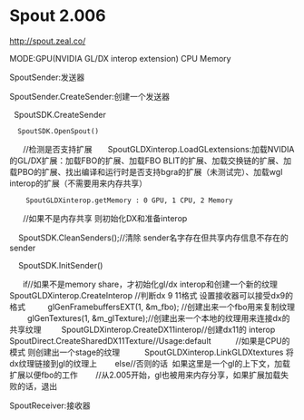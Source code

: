 # Spout 2.006
http://spout.zeal.co/

MODE:GPU(NVIDIA GL/DX interop extension) CPU Memory

SpoutSender:发送器

  SpoutSender.CreateSender:创建一个发送器
    
    SpoutSDK.CreateSender

      SpoutSDK.OpenSpout()
        
        //检测是否支持扩展
        SpoutGLDXinterop.LoadGLextensions:加载NVIDIA的GL/DX扩展：加载FBO的扩展、加载FBO BLIT的扩展、加载交换链的扩展、加载PBO的扩展、找出编译和运行时是否支持bgra的扩展（未测试完）、加载wgl interop的扩展（不需要用来内存共享）
        
        SpoutGLDXinterop.getMemory : 0 GPU, 1 CPU, 2 Memory
        
        //如果不是内存共享 则初始化DX和准备interop
        
      SpoutSDK.CleanSenders();//清除 sender名字存在但共享内存信息不存在的sender
      
      SpoutSDK.InitSender()
        
        if//如果不是memory share，才初始化gl/dx interop和创建一个新的纹理
        SpoutGLDXinterop.CreateInterop //判断dx 9 11格式 设置接收器可以接受dx9的格式
          glGenFramebuffersEXT(1, &m_fbo); //创建出来一个fbo用来复制纹理
          glGenTextures(1, &m_glTexture);//创建出来一个本地的纹理用来连接dx的共享纹理
          SpoutGLDXinterop.CreateDX11interop//创建dx11的 interop
            SpoutDirect.CreateSharedDX11Texture//Usage:default
            //如果是CPU的模式 则创建出一个stage的纹理
            SpoutGLDXinterop.LinkGLDXtextures 将dx纹理链接到gl的纹理上
        else//否则的话  如果这里是一个gl的上下文，加载扩展以便fbo的工作
        //从2.005开始，gl也被用来内存分享，如果扩展加载失败的话，退出

SpoutReceiver:接收器
